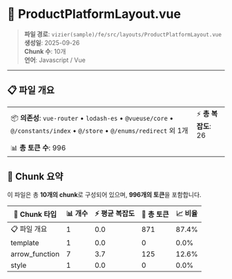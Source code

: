 # 📄 ProductPlatformLayout.vue

> **파일 경로**: `vizier(sample)/fe/src/layouts/ProductPlatformLayout.vue`  
> **생성일**: 2025-09-26  
> **Chunk 수**: 10개  
> **언어**: Javascript / Vue
---





## 📋 파일 개요

| | |
|--|--|
| 📦 **의존성**: `vue-router` • `lodash-es` • `@vueuse/core` • `@/constants/index` • `@/store` • `@/enums/redirect` 외 1개 | ⚡ **총 복잡도**: 26 |
| 📊 **총 토큰 수**: 996 |  |






## 🧩 Chunk 요약

이 파일은 총 **10개의 chunk**로 구성되어 있으며, **996개의 토큰**을 포함합니다.

| 🧩 Chunk 타입 | 📊 개수 | ⚡ 평균 복잡도 | 📝 총 토큰 | 📈 비율 |
|---------------|--------|-------------|----------|--------|
| 📋 파일 개요 | 1 | 0.0 | 871 | 87.4% |
| template | 1 | 0.0 | 0 | 0.0% |
| arrow_function | 7 | 3.7 | 125 | 12.6% |
| style | 1 | 0.0 | 0 | 0.0% |

